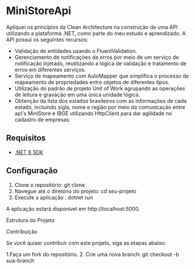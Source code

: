 # MiniStoreApi

Apliquei os princípios da Clean Architecture na construção de uma API utilizando a plataforma .NET, como parte do meu estudo e aprendizado. A API possui os seguintes recursos:

- Validação de entidades usando o FluentValidation.
- Gerenciamento de notificações de erros por meio de um serviço de notificação injetado, reutilizando a lógica de validação e tratamento de erros em diferentes serviços.
- Serviço de mapeamento com AutoMapper que simplifica o processo de mapeamento de propriedades entre objetos de diferentes tipos.
- Utilização do padrão de projeto Unit of Work agrupando as operações de leitura e gravação em uma única unidade lógica.
- Obtenção da lista dos estados brasileiros com as informações de cada estado, incluindo sigla, nome e região por meio da comunicação entre api's MiniStore e IBGE utilizando HttpClient para dar agilidade no cadastro de empresas.


## Requisitos

- [.NET 6 SDK](https://dotnet.microsoft.com/download/dotnet/6.0)

## Configuração

1. Clone o repositório: git clone
2. Navegue até o diretório do projeto: cd seu-projeto
3. Execute a aplicação : dotnet run

A aplicação estará disponível em http://localhost:5000.


Estrutura do Projeto

Contribuição

Se você quiser contribuir com este projeto, siga as etapas abaixo:

1.Faça um fork do repositório.
2. Crie uma nova branch: git checkout -b sua-branch
